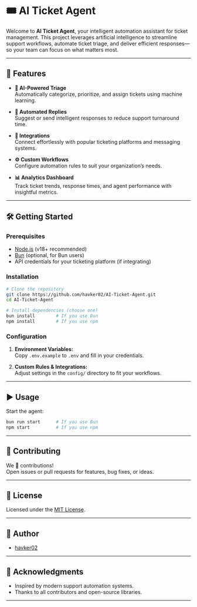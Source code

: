 # 🎟️ AI Ticket Agent

Welcome to **AI Ticket Agent**, your intelligent automation assistant for ticket management. This project leverages artificial intelligence to streamline support workflows, automate ticket triage, and deliver efficient responses—so your team can focus on what matters most.

---

## 🚀 Features

- **🤖 AI-Powered Triage**  
  Automatically categorize, prioritize, and assign tickets using machine learning.

- **💬 Automated Replies**  
  Suggest or send intelligent responses to reduce support turnaround time.

- **🔗 Integrations**  
  Connect effortlessly with popular ticketing platforms and messaging systems.

- **⚙️ Custom Workflows**  
  Configure automation rules to suit your organization’s needs.

- **📊 Analytics Dashboard**  
  Track ticket trends, response times, and agent performance with insightful metrics.

---

## 🛠️ Getting Started

### Prerequisites

- [Node.js](https://nodejs.org/) (v18+ recommended)
- [Bun](https://bun.sh/) (optional, for Bun users)
- API credentials for your ticketing platform (if integrating)

### Installation

```bash
# Clone the repository
git clone https://github.com/havker02/AI-Ticket-Agent.git
cd AI-Ticket-Agent

# Install dependencies (choose one)
bun install        # If you use Bun
npm install        # If you use npm
```

### Configuration

1. **Environment Variables:**  
   Copy `.env.example` to `.env` and fill in your credentials.

2. **Custom Rules & Integrations:**  
   Adjust settings in the `config/` directory to fit your workflows.

---

## ▶️ Usage

Start the agent:

```bash
bun run start      # If you use Bun
npm start          # If you use npm
```

---

## 🤝 Contributing

We 💜 contributions!  
Open issues or pull requests for features, bug fixes, or ideas.

---

## 📄 License

Licensed under the [MIT License](LICENSE).

---

## 👤 Author

- [havker02](https://github.com/havker02)

---

## 🙌 Acknowledgments

- Inspired by modern support automation systems.
- Thanks to all contributors and open-source libraries.

---
